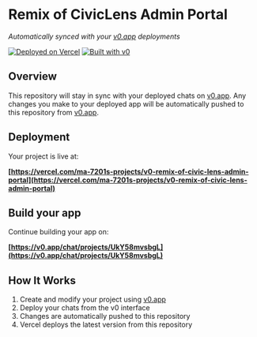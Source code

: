 # Remix of CivicLens Admin Portal

*Automatically synced with your [v0.app](https://v0.app) deployments*

[![Deployed on Vercel](https://img.shields.io/badge/Deployed%20on-Vercel-black?style=for-the-badge&logo=vercel)](https://vercel.com/ma-7201s-projects/v0-remix-of-civic-lens-admin-portal)
[![Built with v0](https://img.shields.io/badge/Built%20with-v0.app-black?style=for-the-badge)](https://v0.app/chat/projects/UkY58mvsbgL)

## Overview

This repository will stay in sync with your deployed chats on [v0.app](https://v0.app).
Any changes you make to your deployed app will be automatically pushed to this repository from [v0.app](https://v0.app).

## Deployment

Your project is live at:

**[https://vercel.com/ma-7201s-projects/v0-remix-of-civic-lens-admin-portal](https://vercel.com/ma-7201s-projects/v0-remix-of-civic-lens-admin-portal)**

## Build your app

Continue building your app on:

**[https://v0.app/chat/projects/UkY58mvsbgL](https://v0.app/chat/projects/UkY58mvsbgL)**

## How It Works

1. Create and modify your project using [v0.app](https://v0.app)
2. Deploy your chats from the v0 interface
3. Changes are automatically pushed to this repository
4. Vercel deploys the latest version from this repository